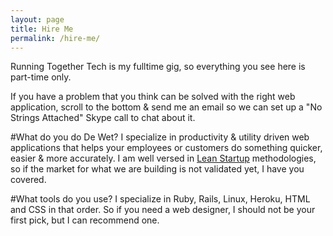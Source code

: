 ```yaml
---
layout: page
title: Hire Me
permalink: /hire-me/
---
```


Running Together Tech is my fulltime gig, so everything you see here is part-time only.

If you have a problem that you think can be solved with the right web application, scroll to the bottom & send me an email so we can set up a "No Strings Attached" Skype call to chat about it.

#What do you do De Wet?
I specialize in productivity & utility driven web applications that helps your employees or customers do something quicker, easier & more accurately. I am well versed in [Lean Startup](http://www.amazon.com/Lean-Startup-Entrepreneurs-Continuous-Innovation/dp/0307887898) methodologies, so if the market for what we are building is not validated yet, I have you covered.

#What tools do you use?
I specialize in Ruby, Rails, Linux, Heroku, HTML and CSS in that order. So if you need a web designer, I should not be your first pick, but I can recommend one.
